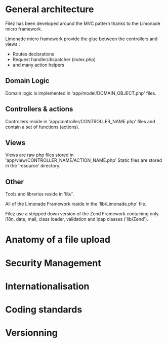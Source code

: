 
General architecture
===============================================================================

Filez has been developed around the MVC pattern thanks to the Limonade
micro framework.

Limonade micro framework provide the glue between the controllers and views :
 * Routes declarations
 * Request handler/dispatcher (index.php) 
 * and many action helpers

Domain Logic
------------

Domain logic is implemented in 'app/model/DOMAIN_OBJECT.php' files.

Controllers & actions
---------------------

Controllers reside in 'app/controller/CONTROLLER_NAME.php' files and contain
a set of functions (actions).

Views
-----

Views are raw php files stored in 'app/view/CONTROLLER_NAME/ACTION_NAME.php'
Static files are stored in the 'resource' directory.

Other
-----

Tools and libraries reside in 'lib/'.

All of the Limonade Framework reside in the 'lib/Limonade.php' file.

Filez use a stripped down version of the Zend Framework containing only
i18n, date, mail, class loader, validation and ldap classes ('lib/Zend').




Anatomy of a file upload
===============================================================================




Security Management
===============================================================================





Internationalisation
===============================================================================





Coding standards
===============================================================================





Versionning
===============================================================================





